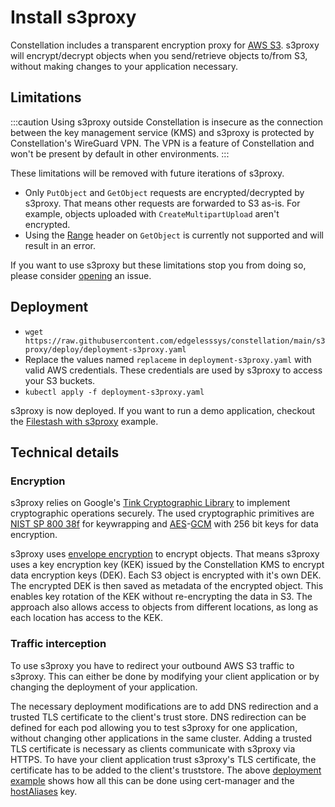 # Install s3proxy

Constellation includes a transparent encryption proxy for [AWS S3](https://aws.amazon.com/de/s3/).
s3proxy will encrypt/decrypt objects when you send/retrieve objects to/from S3, without making changes to your application necessary.

## Limitations

:::caution
Using s3proxy outside Constellation is insecure as the connection between the key management service (KMS) and s3proxy is protected by Constellation's WireGuard VPN.
The VPN is a feature of Constellation and won't be present by default in other environments.
:::

These limitations will be removed with future iterations of s3proxy.

- Only `PutObject` and `GetObject` requests are encrypted/decrypted by s3proxy.
That means other requests are forwarded to S3 as-is.
For example, objects uploaded with `CreateMultipartUpload` aren't encrypted.
- Using the [Range](https://docs.aws.amazon.com/AmazonS3/latest/API/API_GetObject.html#API_GetObject_RequestSyntax) header on `GetObject` is currently not supported and will result in an error.

If you want to use s3proxy but these limitations stop you from doing so, please consider [opening](https://github.com/edgelesssys/constellation/issues/new?assignees=&labels=&projects=&template=feature_request.yml) an issue.

## Deployment

- `wget https://raw.githubusercontent.com/edgelesssys/constellation/main/s3proxy/deploy/deployment-s3proxy.yaml`
- Replace the values named `replaceme` in `deployment-s3proxy.yaml` with valid AWS credentials. These credentials are used by s3proxy to access your S3 buckets.
- `kubectl apply -f deployment-s3proxy.yaml`

s3proxy is now deployed.
If you want to run a demo application, checkout the [Filestash with s3proxy](../getting-started/examples/filstash-s3proxy.md) example.


## Technical details

### Encryption

s3proxy relies on Google's [Tink Cryptographic Library](https://developers.google.com/tink) to implement cryptographic operations securely.
The used cryptographic primitives are [NIST SP 800 38f](https://nvlpubs.nist.gov/nistpubs/SpecialPublications/NIST.SP.800-38F.pdf) for keywrapping and [AES](https://en.wikipedia.org/wiki/Advanced_Encryption_Standard)-[GCM](https://en.wikipedia.org/wiki/Block_cipher_mode_of_operation#Galois/counter_(GCM)) with 256 bit keys for data encryption.

s3proxy uses [envelope encryption](https://cloud.google.com/kms/docs/envelope-encryption) to encrypt objects.
That means s3proxy uses a key encryption key (KEK) issued by the Constellation KMS to encrypt data encryption keys (DEK).
Each S3 object is encrypted with it's own DEK.
The encrypted DEK is then saved as metadata of the encrypted object.
This enables key rotation of the KEK without re-encrypting the data in S3.
The approach also allows access to objects from different locations, as long as each location has access to the KEK.

### Traffic interception

To use s3proxy you have to redirect your outbound AWS S3 traffic to s3proxy.
This can either be done by modifying your client application or by changing the deployment of your application.

The necessary deployment modifications are to add DNS redirection and a trusted TLS certificate to the client's trust store.
DNS redirection can be defined for each pod allowing you to test s3proxy for one application, without changing other applications in the same cluster.
Adding a trusted TLS certificate is necessary as clients communicate with s3proxy via HTTPS.
To have your client application trust s3proxy's TLS certificate, the certificate has to be added to the client's truststore.
The above [deployment example](#deployment) shows how all this can be done using cert-manager and the [hostAliases](https://kubernetes.io/docs/tasks/network/customize-hosts-file-for-pods/) key.
